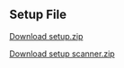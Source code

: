 ## Setup File

[Download setup.zip](https://drive.google.com/file/d/1kXrKY7hF2zxmSq6A2aB8tOvh0r1Bj7Iw/view?usp=sharing)

[Download setup scanner.zip](https://drive.google.com/file/d/16iJcwBmFojtYfa8NOYzvjzNOILKDCd5m/view?usp=sharing)




